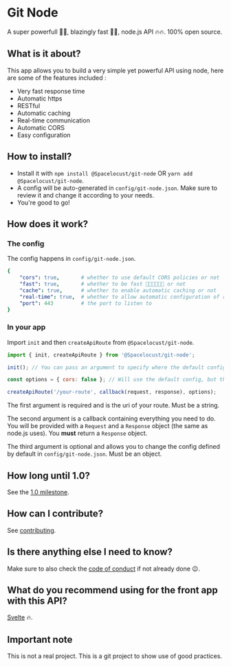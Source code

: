 # Git Node
A super powerfull 💪💪, blazingly fast 🚀🚀, node.js API 🔥🔥. 100% open source.

## What is it about?
This app allows you to build a very simple yet powerful API using node, here are some of the features included :
- Very fast response time
- Automatic https
- RESTful
- Automatic caching
- Real-time communication
- Automatic CORS
- Easy configuration

## How to install?
- Install it with `npm install @Spacelocust/git-node` OR `yarn add @Spacelocust/git-node`.
- A config will be auto-generated in `config/git-node.json`. Make sure to review it and change it according to your needs.
- You're good to go!

## How does it work?
### The config
The config happens in `config/git-node.json`.
```yaml
{
    "cors": true,       # whether to use default CORS policies or not
    "fast": true,       # whether to be fast 🚀🚀🚀🚀🚀🚀 or not
    "cache": true,      # whether to enable automatic caching or not
    "real-time": true,  # whether to allow automatic configuration of real-time communication
    "port": 443         # the port to listen to
}
```

### In your app

Import `init` and then `createApiRoute` from `@Spacelocust/git-node`.

```js
import { init, createApiRoute } from '@Spacelocust/git-node';

init(); // You can pass an argument to specify where the default config is, defaults to : config/git-node.json;

const options = { cors: false }; // Will use the default config, but the "cors" option will be overridden and set to false

createApiRoute('/your-route', callback(request, response), options);
```
The first argument is required and is the uri of your route. Must be a string.

The second argument is a callback containing everything you need to do. You will be provided with a `Request` and a `Response` object (the same as node.js uses). You **must** return a `Response` object.

The third argument is optional and allows you to change the config defined by default in `config/git-node.json`. Must be an object.

## How long until 1.0?
See the [1.0 milestone](https://github.com/Spacelocust/git-node/milestone/1).

## How can I contribute?
See [contributing](CONTRIBUTING.md).

## Is there anything else I need to know?
Make sure to also check the [code of conduct](CODE_OF_CONDUCT.md) if not already done 😉.

## What do you recommend using for the front app with this API?
[Svelte](https://github.com/sveltejs/svelte) 🔥.

## Important note
This is not a real project. This is a git project to show use of good practices.
